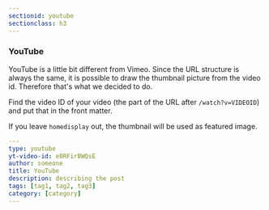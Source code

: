 ```yaml
---
sectionid: youtube
sectionclass: h3
---
```

### YouTube

YouTube is a little bit different from Vimeo. Since the URL structure is always the same, it is possible to draw the thumbnail picture from the video id. Therefore that's what we decided to do.

Find the video ID of your video (the part of the URL after `/watch?v=VIDEOID`) and put that in the front matter.

If you leave `homedisplay` out, the thumbnail will be used as featured image.

```yml
---
type: youtube
yt-video-id: e0RFirBWQsE
author: someone
title: YouTube
description: describing the post
tags: [tag1, tag2, tag3]
category: [category]
---
```